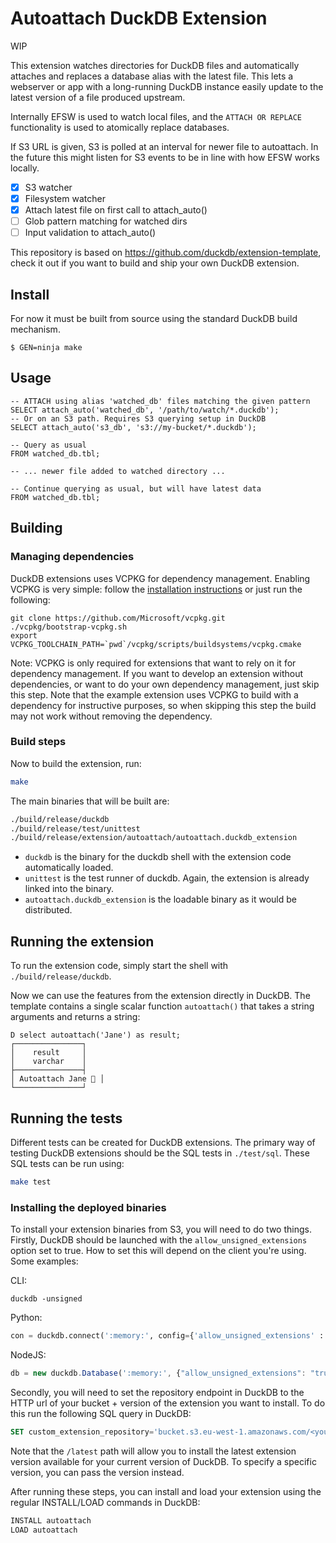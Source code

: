 # Autoattach DuckDB Extension

WIP

This extension watches directories for DuckDB files and automatically attaches and replaces a database alias with the latest file. This lets a webserver or app with a long-running DuckDB instance easily update to the latest version of a file produced upstream.

Internally EFSW is used to watch local files, and the `ATTACH OR REPLACE` functionality is used to atomically replace databases.

If S3 URL is given, S3 is polled at an interval for newer file to autoattach. In the future this might listen for S3 events to be in line with how EFSW works locally.

- [X] S3 watcher
- [X] Filesystem watcher
- [X] Attach latest file on first call to attach_auto()
- [ ] Glob pattern matching for watched dirs
- [ ] Input validation to attach_auto()

This repository is based on https://github.com/duckdb/extension-template, check it out if you want to build and ship your own DuckDB extension.

## Install

For now it must be built from source using the standard DuckDB build mechanism.

```
$ GEN=ninja make
```

## Usage

```
-- ATTACH using alias 'watched_db' files matching the given pattern
SELECT attach_auto('watched_db', '/path/to/watch/*.duckdb');
-- Or on an S3 path. Requires S3 querying setup in DuckDB
SELECT attach_auto('s3_db', 's3://my-bucket/*.duckdb');

-- Query as usual
FROM watched_db.tbl;

-- ... newer file added to watched directory ...

-- Continue querying as usual, but will have latest data
FROM watched_db.tbl;

```

## Building
### Managing dependencies
DuckDB extensions uses VCPKG for dependency management. Enabling VCPKG is very simple: follow the [installation instructions](https://vcpkg.io/en/getting-started) or just run the following:
```shell
git clone https://github.com/Microsoft/vcpkg.git
./vcpkg/bootstrap-vcpkg.sh
export VCPKG_TOOLCHAIN_PATH=`pwd`/vcpkg/scripts/buildsystems/vcpkg.cmake
```
Note: VCPKG is only required for extensions that want to rely on it for dependency management. If you want to develop an extension without dependencies, or want to do your own dependency management, just skip this step. Note that the example extension uses VCPKG to build with a dependency for instructive purposes, so when skipping this step the build may not work without removing the dependency.

### Build steps
Now to build the extension, run:
```sh
make
```
The main binaries that will be built are:
```sh
./build/release/duckdb
./build/release/test/unittest
./build/release/extension/autoattach/autoattach.duckdb_extension
```
- `duckdb` is the binary for the duckdb shell with the extension code automatically loaded.
- `unittest` is the test runner of duckdb. Again, the extension is already linked into the binary.
- `autoattach.duckdb_extension` is the loadable binary as it would be distributed.

## Running the extension
To run the extension code, simply start the shell with `./build/release/duckdb`.

Now we can use the features from the extension directly in DuckDB. The template contains a single scalar function `autoattach()` that takes a string arguments and returns a string:
```
D select autoattach('Jane') as result;
┌───────────────┐
│    result     │
│    varchar    │
├───────────────┤
│ Autoattach Jane 🐥 │
└───────────────┘
```

## Running the tests
Different tests can be created for DuckDB extensions. The primary way of testing DuckDB extensions should be the SQL tests in `./test/sql`. These SQL tests can be run using:
```sh
make test
```

### Installing the deployed binaries
To install your extension binaries from S3, you will need to do two things. Firstly, DuckDB should be launched with the
`allow_unsigned_extensions` option set to true. How to set this will depend on the client you're using. Some examples:

CLI:
```shell
duckdb -unsigned
```

Python:
```python
con = duckdb.connect(':memory:', config={'allow_unsigned_extensions' : 'true'})
```

NodeJS:
```js
db = new duckdb.Database(':memory:', {"allow_unsigned_extensions": "true"});
```

Secondly, you will need to set the repository endpoint in DuckDB to the HTTP url of your bucket + version of the extension
you want to install. To do this run the following SQL query in DuckDB:
```sql
SET custom_extension_repository='bucket.s3.eu-west-1.amazonaws.com/<your_extension_name>/latest';
```
Note that the `/latest` path will allow you to install the latest extension version available for your current version of
DuckDB. To specify a specific version, you can pass the version instead.

After running these steps, you can install and load your extension using the regular INSTALL/LOAD commands in DuckDB:
```sql
INSTALL autoattach
LOAD autoattach
```
